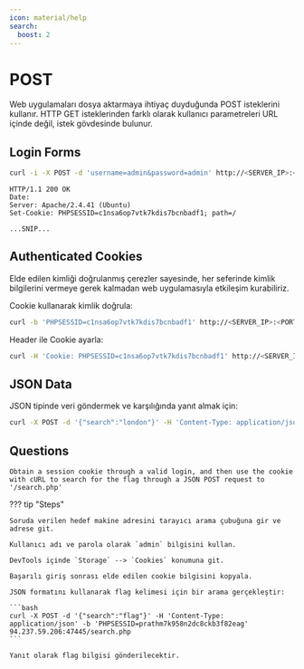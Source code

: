 ```yaml
---
icon: material/help
search:
  boost: 2
---
```


# POST

Web uygulamaları dosya aktarmaya ihtiyaç duyduğunda POST isteklerini kullanır. HTTP GET isteklerinden farklı olarak kullanıcı parametreleri URL içinde değil, istek gövdesinde bulunur.

## Login Forms

```bash
curl -i -X POST -d 'username=admin&password=admin' http://<SERVER_IP>:<PORT>/
```

```text title="Output"
HTTP/1.1 200 OK
Date:
Server: Apache/2.4.41 (Ubuntu)
Set-Cookie: PHPSESSID=c1nsa6op7vtk7kdis7bcnbadf1; path=/

...SNIP...
```

## Authenticated Cookies

Elde edilen kimliği doğrulanmış çerezler sayesinde, her seferinde kimlik bilgilerini vermeye gerek kalmadan web uygulamasıyla etkileşim kurabiliriz.

Cookie kullanarak kimlik doğrula:

```bash
curl -b 'PHPSESSID=c1nsa6op7vtk7kdis7bcnbadf1' http://<SERVER_IP>:<PORT>/
```

Header ile Cookie ayarla:

```bash
curl -H 'Cookie: PHPSESSID=c1nsa6op7vtk7kdis7bcnbadf1' http://<SERVER_IP>:<PORT>/
```

## JSON Data

JSON tipinde veri göndermek ve karşılığında yanıt almak için:

```bash
curl -X POST -d '{"search":"london"}' -H 'Content-Type: application/json' -b 'PHPSESSID=c1nsa6op7vtk7kdis7bcnbadf1' http://<SERVER_IP>:<PORT>/search.php
```

## Questions

```text
Obtain a session cookie through a valid login, and then use the cookie with cURL to search for the flag through a JSON POST request to '/search.php'
```

??? tip "Steps"

    Soruda verilen hedef makine adresini tarayıcı arama çubuğuna gir ve adrese git.

    Kullanıcı adı ve parola olarak `admin` bilgisini kullan.

    DevTools içinde `Storage` --> `Cookies` konumuna git.

    Başarılı giriş sonrası elde edilen cookie bilgisini kopyala.

    JSON formatını kullanarak flag kelimesi için bir arama gerçekleştir:

    ```bash
    curl -X POST -d '{"search":"flag"}' -H 'Content-Type: application/json' -b 'PHPSESSID=prathm7k958n2dc8ckb3f82eag' 94.237.59.206:47445/search.php
    ```

    Yanıt olarak flag bilgisi gönderilecektir.
